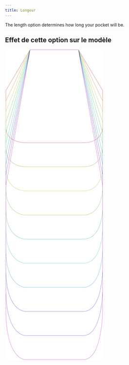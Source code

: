 ```yaml
---
title: Longeur
---
```


The length option determines how long your pocket will be.

## Effet de cette option sur le modèle

![Cette image montre l'effet de cette option en superposant plusieurs variantes qui ont une valeur différente pour cette option](lucy_length_sample.svg "Effet de cette option sur le modèle")
